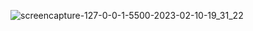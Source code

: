 ![screencapture-127-0-0-1-5500-2023-02-10-19_31_22](https://user-images.githubusercontent.com/121229505/218110897-dd7bc36f-975d-4885-be63-a07f5a848593.png)
